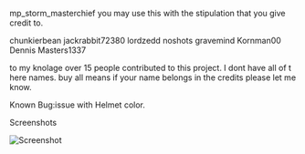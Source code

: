 mp_storm_masterchief
you may use this with the stipulation that you give credit to.

chunkierbean
jackrabbit72380
lordzedd
noshots
gravemind
Kornman00
Dennis
Masters1337

to my knolage over 15 people contributed to this project.  I dont have all of t here names.
buy all means if your name belongs in the credits please let me know.

Known Bug:issue with Helmet color.

Screenshots


![Screenshot](https://github.com/jackrabbit72380/ho4kmmm/blob/master/Ho4kmmm/blob/master/common/H3EK/tags/dw3/objects/characters/masterchief/mp_storm_masterchief/Preview.jpg)
